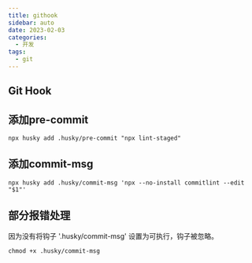 ```yaml
---
title: githook
sidebar: auto
date: 2023-02-03
categories:
  - 开发
tags:
  - git
---
```

## Git Hook



## 添加pre-commit

```shell
npx husky add .husky/pre-commit "npx lint-staged"
```



## 添加commit-msg

```shell
npx husky add .husky/commit-msg 'npx --no-install commitlint --edit "$1"' 
```



## 部分报错处理

因为没有将钩子 '.husky/commit-msg' 设置为可执行，钩子被忽略。

```shell
chmod +x .husky/commit-msg
```
